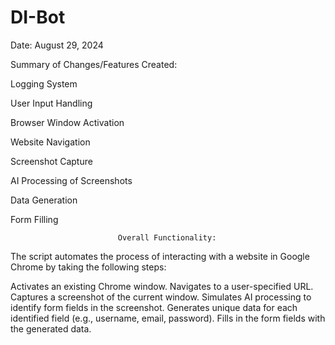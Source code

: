 # DI-Bot
Date: August 29, 2024

Summary of Changes/Features Created:

Logging System

User Input Handling

Browser Window Activation

Website Navigation

Screenshot Capture

AI Processing of Screenshots

Data Generation

Form Filling

                            Overall Functionality:

The script automates the process of interacting with a website in Google Chrome by taking the following steps:

Activates an existing Chrome window.
Navigates to a user-specified URL.
Captures a screenshot of the current window.
Simulates AI processing to identify form fields in the screenshot.
Generates unique data for each identified field (e.g., username, email, password).
Fills in the form fields with the generated data.
